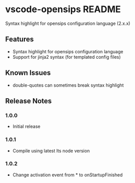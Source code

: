 # vscode-opensips README

Syntax highlight for opensips configuration language (2.x.x)

## Features

* Syntax highlight for opensips configuration language
* Support for jinja2 syntax (for templated config files)

## Known Issues

* double-quotes can sometimes break syntax highlight

## Release Notes

### 1.0.0

* Initial release

### 1.0.1

* Compile using latest lts node version

### 1.0.2

* Change activation event from * to onStartupFinished
